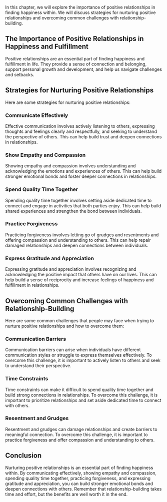 
In this chapter, we will explore the importance of positive relationships in finding happiness within. We will discuss strategies for nurturing positive relationships and overcoming common challenges with relationship-building.

The Importance of Positive Relationships in Happiness and Fulfillment
---------------------------------------------------------------------

Positive relationships are an essential part of finding happiness and fulfillment in life. They provide a sense of connection and belonging, support personal growth and development, and help us navigate challenges and setbacks.

Strategies for Nurturing Positive Relationships
-----------------------------------------------

Here are some strategies for nurturing positive relationships:

### Communicate Effectively

Effective communication involves actively listening to others, expressing thoughts and feelings clearly and respectfully, and seeking to understand the perspective of others. This can help build trust and deepen connections in relationships.

### Show Empathy and Compassion

Showing empathy and compassion involves understanding and acknowledging the emotions and experiences of others. This can help build stronger emotional bonds and foster deeper connections in relationships.

### Spend Quality Time Together

Spending quality time together involves setting aside dedicated time to connect and engage in activities that both parties enjoy. This can help build shared experiences and strengthen the bond between individuals.

### Practice Forgiveness

Practicing forgiveness involves letting go of grudges and resentments and offering compassion and understanding to others. This can help repair damaged relationships and deepen connections between individuals.

### Express Gratitude and Appreciation

Expressing gratitude and appreciation involves recognizing and acknowledging the positive impact that others have on our lives. This can help build a sense of reciprocity and increase feelings of happiness and fulfillment in relationships.

Overcoming Common Challenges with Relationship-Building
-------------------------------------------------------

Here are some common challenges that people may face when trying to nurture positive relationships and how to overcome them:

### Communication Barriers

Communication barriers can arise when individuals have different communication styles or struggle to express themselves effectively. To overcome this challenge, it is important to actively listen to others and seek to understand their perspective.

### Time Constraints

Time constraints can make it difficult to spend quality time together and build strong connections in relationships. To overcome this challenge, it is important to prioritize relationships and set aside dedicated time to connect with others.

### Resentment and Grudges

Resentment and grudges can damage relationships and create barriers to meaningful connection. To overcome this challenge, it is important to practice forgiveness and offer compassion and understanding to others.

Conclusion
----------

Nurturing positive relationships is an essential part of finding happiness within. By communicating effectively, showing empathy and compassion, spending quality time together, practicing forgiveness, and expressing gratitude and appreciation, you can build stronger emotional bonds and deepen connections with others. Remember that relationship-building takes time and effort, but the benefits are well worth it in the end.
